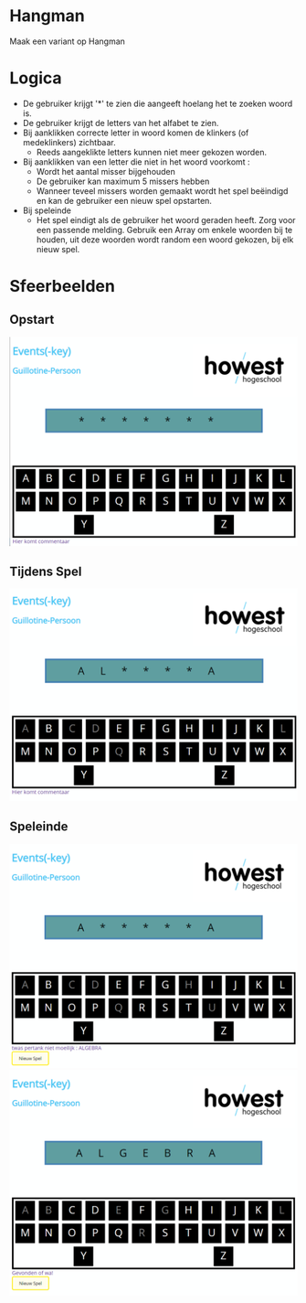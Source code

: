 # Hangman
Maak een variant op Hangman
# Logica
* De gebruiker krijgt '*' te zien die aangeeft hoelang het te zoeken woord is.
* De gebruiker krijgt de letters van het alfabet te zien.
* Bij aanklikken correcte letter in woord komen de klinkers (of medeklinkers) zichtbaar.
	* Reeds aangeklikte letters kunnen niet meer gekozen worden.
* Bij aanklikken van een letter die niet in het woord voorkomt :
	* Wordt het aantal misser bijgehouden
	* De gebruiker kan maximum 5 missers hebben
	* Wanneer teveel missers worden gemaakt wordt het spel beëindigd en kan de gebruiker een nieuw spel opstarten.
* Bij speleinde
	* Het spel eindigt als de gebruiker het woord geraden heeft. Zorg voor een passende melding.
Gebruik een Array om enkele woorden bij te houden, uit deze woorden wordt random een woord gekozen, bij elk nieuw spel.

# Sfeerbeelden
## Opstart
![SpelStart](img/StartSpelHangMan.PNG)
## Tijdens Spel
![TijdensSpel](img/TijdensSpelHangMan.PNG)
## Speleinde
![EindeNietGeraden](img/SpelEindeFoutHangMan.PNG)
![EindeWelGeraden](img/SpelEindeGoedHangMan.PNG)
